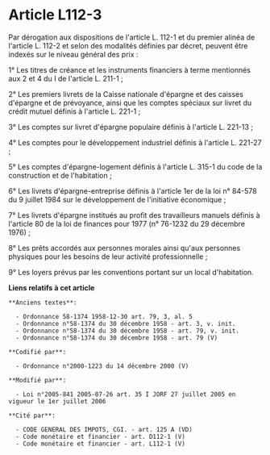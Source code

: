 # Article L112-3

Par dérogation aux dispositions de l'article L. 112-1 et du premier alinéa de l'article L. 112-2 et selon des modalités
définies par décret, peuvent être indexés sur le niveau général des prix :

1° Les titres de créance et les instruments financiers à terme mentionnés aux 2 et 4 du I de l'article L. 211-1 ;

2° Les premiers livrets de la Caisse nationale d'épargne et des caisses d'épargne et de prévoyance, ainsi que les comptes
spéciaux sur livret du crédit mutuel définis à l'article L. 221-1 ;

3° Les comptes sur livret d'épargne populaire définis à l'article L. 221-13 ;

4° Les comptes pour le développement industriel définis à l'article L. 221-27 ;

5° Les comptes d'épargne-logement définis à l'article L. 315-1 du code de la construction et de l'habitation ;

6° Les livrets d'épargne-entreprise définis à l'article 1er de la loi n° 84-578 du 9 juillet 1984 sur le développement de
l'initiative économique ;

7° Les livrets d'épargne institués au profit des travailleurs manuels définis à l'article 80 de la loi de finances pour 1977
(n° 76-1232 du 29 décembre 1976) ;

8° Les prêts accordés aux personnes morales ainsi qu'aux personnes physiques pour les besoins de leur activité
professionnelle ;

9° Les loyers prévus par les conventions portant sur un local d'habitation.

**Liens relatifs à cet article**

	**Anciens textes**:

	  - Ordonnance 58-1374 1958-12-30 art. 79, 3, al. 5
	  - Ordonnance n°58-1374 du 30 décembre 1958 - art. 3, v. init.
	  - Ordonnance n°58-1374 du 30 décembre 1958 - art. 79, v. init.
	  - Ordonnance n°58-1374 du 30 décembre 1958 - art. 79 (V)

	**Codifié par**:

	  - Ordonnance n°2000-1223 du 14 décembre 2000 (V)

	**Modifié par**:

	  - Loi n°2005-841 2005-07-26 art. 35 I JORF 27 juillet 2005 en vigueur le 1er juillet 2006

	**Cité par**:

	  - CODE GENERAL DES IMPOTS, CGI. - art. 125 A (VD)
	  - Code monétaire et financier - art. D112-1 (V)
	  - Code monétaire et financier - art. L112-1 (V)
